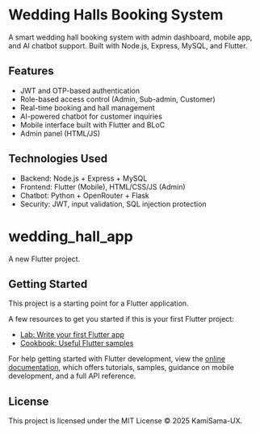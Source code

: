 # Wedding Halls Booking System

A smart wedding hall booking system with admin dashboard, mobile app, and AI chatbot support. Built with Node.js, Express, MySQL, and Flutter.

## Features

- JWT and OTP-based authentication
- Role-based access control (Admin, Sub-admin, Customer)
- Real-time booking and hall management
- AI-powered chatbot for customer inquiries
- Mobile interface built with Flutter and BLoC
- Admin panel (HTML/JS)

## Technologies Used

- Backend: Node.js + Express + MySQL
- Frontend: Flutter (Mobile), HTML/CSS/JS (Admin)
- Chatbot: Python + OpenRouter + Flask
- Security: JWT, input validation, SQL injection protection

# wedding_hall_app

A new Flutter project.

## Getting Started

This project is a starting point for a Flutter application.

A few resources to get you started if this is your first Flutter project:

- [Lab: Write your first Flutter app](https://docs.flutter.dev/get-started/codelab)
- [Cookbook: Useful Flutter samples](https://docs.flutter.dev/cookbook)

For help getting started with Flutter development, view the
[online documentation](https://docs.flutter.dev/), which offers tutorials,
samples, guidance on mobile development, and a full API reference.


## License

This project is licensed under the MIT License © 2025 KamiSama-UX.
